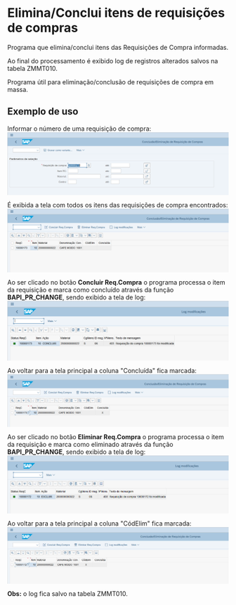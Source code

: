 # Elimina/Conclui itens de requisições de compras
 Programa que elimina/conclui itens das Requisições de Compra informadas.  
 
 Ao final do processamento é exibido log de registros alterados salvos na tabela ZMMT010.  
 
 Programa útil para eliminação/conclusão de requisições de compra em massa.  
 
## Exemplo de uso

Informar o número de uma requisição de compra:
<img src="tela de selecao.png" align="center">

É exibida a tela com todos os itens das requisições de compra encontrados:
<img src="tela principal.png" align="center">

Ao ser clicado no botão **Concluir Req.Compra** o programa processa o item da requisição e marca como concluído através da função **BAPI_PR_CHANGE**, sendo exibido a tela de log:
<img src="tela log concluido.png" align="center">
 
Ao voltar para a tela principal a coluna "Concluída" fica marcada:
<img src="tela principal flag concluido.png" align="center">

Ao ser clicado no botão **Eliminar Req.Compra** o programa processa o item da requisição e marca como eliminado através da função **BAPI_PR_CHANGE**, sendo exibido a tela de log:
<img src="tela log eliminado.png" align="center">

Ao voltar para a tela principal a coluna "CódElim" fica marcada:
<img src="tela principal flag eliminado.png" align="center">

**Obs:** o log fica salvo na tabela ZMMT010.
 
